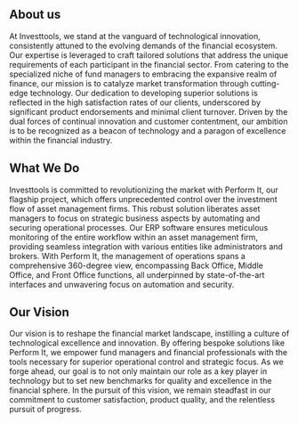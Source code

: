 ## About us

At Investtools, we stand at the vanguard of technological innovation, consistently attuned to the evolving demands of the financial ecosystem. Our expertise is leveraged to craft tailored solutions that address the unique requirements of each participant in the financial sector. From catering to the specialized niche of fund managers to embracing the expansive realm of finance, our mission is to catalyze market transformation through cutting-edge technology. Our dedication to developing superior solutions is reflected in the high satisfaction rates of our clients, underscored by significant product endorsements and minimal client turnover. Driven by the dual forces of continual innovation and customer contentment, our ambition is to be recognized as a beacon of technology and a paragon of excellence within the financial industry.

## What We Do

Investtools is committed to revolutionizing the market with Perform It, our flagship project, which offers unprecedented control over the investment flow of asset management firms. This robust solution liberates asset managers to focus on strategic business aspects by automating and securing operational processes. Our ERP software ensures meticulous monitoring of the entire workflow within an asset management firm, providing seamless integration with various entities like administrators and brokers. With Perform It, the management of operations spans a comprehensive 360-degree view, encompassing Back Office, Middle Office, and Front Office functions, all underpinned by state-of-the-art interfaces and unwavering focus on automation and security.

## Our Vision

Our vision is to reshape the financial market landscape, instilling a culture of technological excellence and innovation. By offering bespoke solutions like Perform It, we empower fund managers and financial professionals with the tools necessary for superior operational control and strategic focus. As we forge ahead, our goal is to not only maintain our role as a key player in technology but to set new benchmarks for quality and excellence in the financial sphere. In the pursuit of this vision, we remain steadfast in our commitment to customer satisfaction, product quality, and the relentless pursuit of progress.
